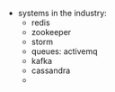    * systems in the industry:
       - redis
       - zookeeper
       - storm
       - queues: activemq
       - kafka
       - cassandra
       - 
